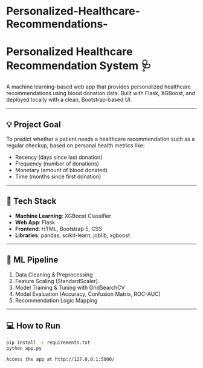 # Personalized-Healthcare-Recommendations-
# Personalized Healthcare Recommendation System 🩺

A machine learning-based web app that provides personalized healthcare recommendations using blood donation data. Built with Flask, XGBoost, and deployed locally with a clean, Bootstrap-based UI.

---

## 💡 Project Goal

To predict whether a patient needs a healthcare recommendation such as a regular checkup, based on personal health metrics like:

- Recency (days since last donation)
- Frequency (number of donations)
- Monetary (amount of blood donated)
- Time (months since first donation)

---

## 🔧 Tech Stack

- **Machine Learning**: XGBoost Classifier
- **Web App**: Flask
- **Frontend**: HTML, Bootstrap 5, CSS
- **Libraries**: pandas, scikit-learn, joblib, xgboost

---

## 🧠 ML Pipeline

1. Data Cleaning & Preprocessing
2. Feature Scaling (StandardScaler)
3. Model Training & Tuning with GridSearchCV
4. Model Evaluation (Accuracy, Confusion Matrix, ROC-AUC)
5. Recommendation Logic Mapping

---

## 💻 How to Run

```bash
pip install -r requirements.txt
python app.py

Access the app at http://127.0.0.1:5000/

